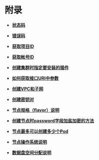 # 附录<a name="cce_02_0083"></a>

-   **[状态码](状态码.md)**  

-   **[错误码](错误码.md)**  

-   **[获取项目ID](获取项目ID.md)**  

-   **[获取帐号ID](获取帐号ID.md)**  

-   **[创建集群时指定要安装的插件](创建集群时指定要安装的插件.md)**  

-   **[如何获取接口URI中参数](如何获取接口URI中参数.md)**  

-   **[创建VPC和子网](创建VPC和子网.md)**  

-   **[创建密钥对](创建密钥对.md)**  

-   **[节点规格（flavor）说明](节点规格（flavor）说明.md)**  

-   **[创建节点时password字段加盐加密的方法](创建节点时password字段加盐加密的方法.md)**  

-   **[节点最多可以创建多少个Pod](节点最多可以创建多少个Pod.md)**  

-   **[节点操作系统说明](节点操作系统说明.md)**  

-   **[数据盘空间分配说明](数据盘空间分配说明.md)**  


